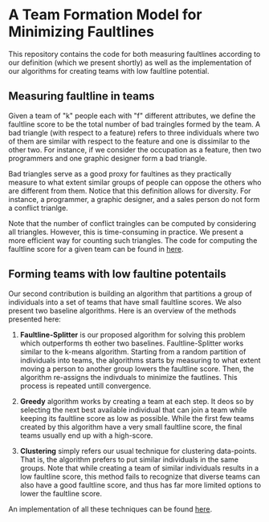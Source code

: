 # A Team Formation Model for Minimizing Faultlines
This repository contains the code for both measuring faultlines according to our
definition (which we present shortly) as well as the implementation of our algorithms
for creating teams with low faultline potential. 

## Measuring faultline in teams
Given a team of "k" people each with "f" different attributes, we define the 
faultline score to be the total number of bad traingles formed by the team.
A bad triangle (with respect to a feature) refers to three individuals where two
of them are similar with respect to the feature and one is dissimilar to the other
two. For instance, if we consider the occupation as a feature, then two programmers
and one graphic designer form a bad triangle. 

Bad triangles serve as a good proxy for faultines as they practically measure to 
what extent similar groups of people can oppose the others who are different from 
them. Notice that this definition allows for diversity. For instance, a programmer,
a graphic designer, and a sales person do not form a conflict trianlge. 

Note that the number of conflict traingles can be computed by considering all triangles.
However, this is time-consuming in practice. We present a more efficient way for counting
such triangles. The code for computing the faultline score for a given team can be found in
[here](https://github.com/sanazb/Faultline/blob/master/FaultlineScore.ipynb).

## Forming teams with low faultine potentails
Our second contribution is building an algorithm that partitions a group of individuals
into a set of teams that have small faultline scores. We also present two baseline algorithms.
Here is an overview of the methods presented here:

1. **Faultline-Splitter** is our proposed algorithm for solving this problem which outperforms
th eother two baselines. Faultline-Splitter works similar to the k-means algorithm. Starting
from a random partition of individuals into teams, the algorithms starts by measuring to what
extent moving a person to another group lowers the faultline score. Then, the algorithm re-assigns
the indivduals to minimize the fautlines. This process is repeated untill convergence.

2. **Greedy** algorithm works by creating a team at each step. It deos so by selecting the next
best available individual that can join a team while keeping its faultline score as low as possible.
While the first few teams created by this algorithm have a very small faultline score, the final teams
usually end up with a high-score.

3. **Clustering** simply refers our usual technique for clustering data-points. That is, the algorithm
prefers to put similar individuals in the same groups. Note that while creating a team of similar 
individuals results in a low faultline score, this method fails to recognize that diverse teams can
also have a good faultline score, and thus has far more limited options to lower the faultline score.

An implementation of all these techniques can be found [here]().
